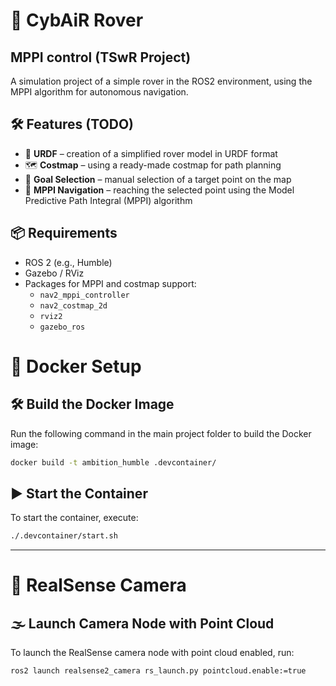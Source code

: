# 🚀 CybAiR Rover
## MPPI control (TSwR Project)
A simulation project of a simple rover in the ROS2 environment, using the MPPI algorithm for autonomous navigation.

## 🛠️ Features (TODO)

- 🔧 **URDF** – creation of a simplified rover model in URDF format  
- 🗺️ **Costmap** – using a ready-made costmap for path planning  
- 📍 **Goal Selection** – manual selection of a target point on the map  
- 🤖 **MPPI Navigation** – reaching the selected point using the Model Predictive Path Integral (MPPI) algorithm

## 📦 Requirements

- ROS 2 (e.g., Humble)
- Gazebo / RViz
- Packages for MPPI and costmap support:
  - `nav2_mppi_controller`
  - `nav2_costmap_2d`
  - `rviz2`
  - `gazebo_ros`

# 🐳 Docker Setup

## 🛠️ Build the Docker Image

Run the following command in the main project folder to build the Docker image:

```bash
docker build -t ambition_humble .devcontainer/
```

## ▶️ Start the Container

To start the container, execute:

```bash
./.devcontainer/start.sh
```

---

# 🎥 RealSense Camera

## 🌫️ Launch Camera Node with Point Cloud

To launch the RealSense camera node with point cloud enabled, run:

```bash
ros2 launch realsense2_camera rs_launch.py pointcloud.enable:=true
```
